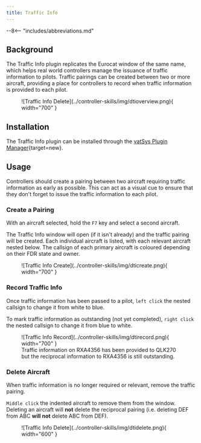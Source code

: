 ```yaml
---
title: Traffic Info
---
```


--8<-- "includes/abbreviations.md"

## Background
The Traffic Info plugin replicates the Eurocat window of the same name, which helps real world controllers manage the issuance of traffic information to pilots. Traffic pairings can be created between two or more aircraft, providing a place for controllers to record when traffic information is provided to each pilot.

<figure markdown>
![Traffic Info Delete](../controller-skills/img/dtioverview.png){ width="700" }
</figure>

## Installation
The Traffic Info plugin can be installed through the [vatSys Plugin Manager](https://github.com/badvectors/PluginManager){target=new}.

## Usage
Controllers should create a pairing between two aircraft requiring traffic information as early as possible. This can act as a visual cue to ensure that they don't forget to issue the traffic information to each pilot.

### Create a Pairing
With an aircraft selected, hold the `F7` key and select a second aircraft.

The Traffic Info window will open (if it isn't already) and the traffic pairing will be created. Each individual aircraft is listed, with each relevant aircraft nested below. The callsign of each primary aircraft is coloured depending on their FDR state and owner.

<figure markdown>
![Traffic Info Create](../controller-skills/img/dticreate.png){ width="700" }
</figure>

### Record Traffic Info
Once traffic information has been passed to a pilot, `left click` the nested callsign to change it from white to blue.

To mark traffic information as outstanding (not yet completed), `right click` the nested callsign to change it from blue to white.

<figure markdown>
![Traffic Info Record](../controller-skills/img/dtirecord.png){ width="700" }
    <figcaption>Traffic information on RXA4356 has been provided to QLK270 but the reciprocal information to RXA4356 is still outstanding.</figcaption>
</figure>

### Delete Aircraft
When traffic information is no longer required or relevant, remove the traffic pairing.

`Middle click` the indented aircraft to remove them from the window. Deleting an aircraft will **not** delete the reciprocal pairing (i.e. deleting DEF from ABC **will not** delete ABC from DEF).

<figure markdown>
![Traffic Info Delete](../controller-skills/img/dtidelete.png){ width="600" }
</figure>